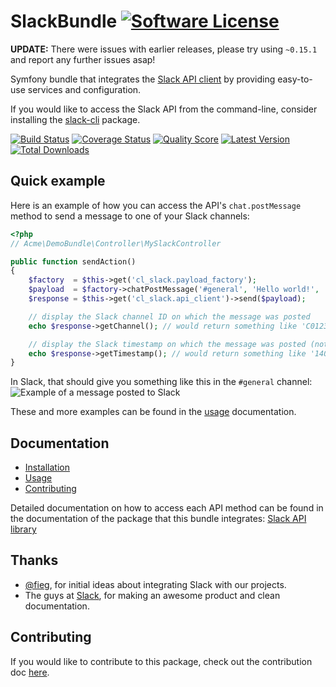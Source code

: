 # SlackBundle [![Software License](https://img.shields.io/badge/license-MIT-brightgreen.svg?style=flat-square)](https://github.com/cleentfaar/CLSlackBundle/tree/master/LICENSE.md)

**UPDATE:** There were issues with earlier releases, please try using `~0.15.1` and report any further issues asap!

Symfony bundle that integrates the [Slack API client](https://github.com/cleentfaar/slack) by providing easy-to-use services and configuration.

If you would like to access the Slack API from the command-line, consider installing the [slack-cli](https://github.com/cleentfaar/slack-cli) package.

[![Build Status](https://img.shields.io/travis/cleentfaar/CLSlackBundle/master.svg?style=flat-square)](https://travis-ci.org/cleentfaar/CLSlackBundle)
[![Coverage Status](https://img.shields.io/scrutinizer/coverage/g/cleentfaar/CLSlackBundle.svg?style=flat-square)](https://scrutinizer-ci.com/g/cleentfaar/CLSlackBundle/code-structure)
[![Quality Score](https://img.shields.io/scrutinizer/g/cleentfaar/CLSlackBundle.svg?style=flat-square)](https://scrutinizer-ci.com/g/cleentfaar/CLSlackBundle)
[![Latest Version](https://img.shields.io/github/release/cleentfaar/CLSlackBundle.svg?style=flat-square)](https://github.com/cleentfaar/CLSlackBundle/releases)
[![Total Downloads](https://img.shields.io/packagist/dt/cleentfaar/slack-bundle.svg?style=flat-square)](https://packagist.org/packages/cleentfaar/slack-bundle)


## Quick example

Here is an example of how you can access the API's `chat.postMessage` method to send a message to one of your Slack channels:

```php
<?php
// Acme\DemoBundle\Controller\MySlackController

public function sendAction()
{
    $factory  = $this->get('cl_slack.payload_factory');
    $payload  = $factory->chatPostMessage('#general', 'Hello world!', 'acme');
    $response = $this->get('cl_slack.api_client')->send($payload);

    // display the Slack channel ID on which the message was posted
    echo $response->getChannel(); // would return something like 'C01234567'

    // display the Slack timestamp on which the message was posted (note: NON-unix timestamp!)
    echo $response->getTimestamp(); // would return something like '1407190762.000000'
}

```

In Slack, that should give you something like this in the `#general` channel:
![Example of a message posted to Slack](https://github.com/cleentfaar/CLSlackBundle/blob/master/Resources/doc/img/api-method-chat-postMessage.png)

These and more examples can be found in the [usage](https://github.com/cleentfaar/CLSlackBundle/blob/master/Resources/doc/usage.md) documentation.


## Documentation

- [Installation](https://github.com/cleentfaar/CLSlackBundle/blob/master/Resources/doc/installation.md)
- [Usage](https://github.com/cleentfaar/CLSlackBundle/blob/master/Resources/doc/usage.md)
- [Contributing](https://github.com/cleentfaar/CLSlackBundle/blob/master/Resources/doc/contributing.md)

Detailed documentation on how to access each API method can be found in the documentation of the package that this bundle integrates: [Slack API library](https://github.com/cleentfaar/slack)


## Thanks

- [@fieg](http://github.com/fieg), for initial ideas about integrating Slack with our projects.
- The guys at [Slack](https://slack.com/), for making an awesome product and clean documentation.


## Contributing

If you would like to contribute to this package, check out the contribution doc [here](https://github.com/cleentfaar/CLSlackBundle/blob/master/Resources/doc/contributing.md).

